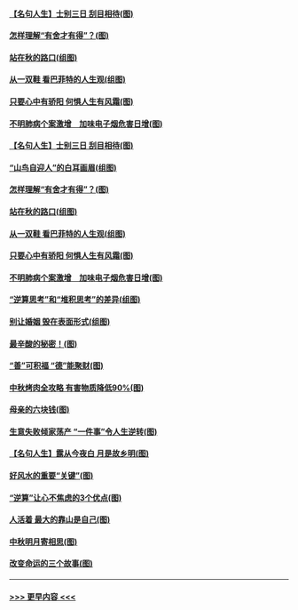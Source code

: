 #### [【名句人生】士别三日 刮目相待(图)](../pages/p8/906988.md?t=09150701) 
#### [怎样理解“有舍才有得”？(图)](../pages/p8/906872.md?t=09150701) 
#### [站在秋的路口(组图)](../pages/p8/906914.md?t=09150701) 
#### [从一双鞋 看巴菲特的人生观(组图)](../pages/p8/907311.md?t=09150701) 
#### [只要心中有骄阳 何惧人生有风霜(图)](../pages/p8/907320.md?t=09150701) 
#### [不明肺病个案激增　加味电子烟危害日增(图)](../pages/p8/907307.md?t=09150701) 
#### [【名句人生】士别三日 刮目相待(图)](../pages/p8/906988.md?t=09150701) 
#### [“山鸟自迎人”的白耳画眉(组图)](../pages/p8/907332.md?t=09150701) 
#### [怎样理解“有舍才有得”？(图)](../pages/p8/906872.md?t=09150701) 
#### [站在秋的路口(组图)](../pages/p8/906914.md?t=09150701) 
#### [从一双鞋 看巴菲特的人生观(组图)](../pages/p8/907311.md?t=09150701) 
#### [只要心中有骄阳 何惧人生有风霜(图)](../pages/p8/907320.md?t=09150701) 
#### [不明肺病个案激增　加味电子烟危害日增(图)](../pages/p8/907307.md?t=09150701) 
#### [“逆算思考”和“堆积思考”的差异(组图)](../pages/p8/907229.md?t=09150701) 
#### [别让婚姻 毁在表面形式(组图)](../pages/p8/907118.md?t=09150701) 
#### [最辛酸的秘密！(图)](../pages/p8/906327.md?t=09150701) 
#### [“善”可积福 “德”能聚财(图)](../pages/p8/906906.md?t=09150701) 
#### [中秋烤肉全攻略 有害物质降低90%(图)](../pages/p8/907227.md?t=09150701) 
#### [母亲的六块钱(图)](../pages/p8/907107.md?t=09150701) 
#### [生意失败倾家荡产 “一件事”令人生逆转(图)](../pages/p8/907101.md?t=09150701) 
#### [【名句人生】露从今夜白 月是故乡明(图)](../pages/p8/906558.md?t=09150701) 
#### [好风水的重要“关键”(图)](../pages/p8/907087.md?t=09150701) 
#### [“逆算”让心不焦虑的3个优点(图)](../pages/p8/907070.md?t=09150701) 
#### [人活着 最大的靠山是自己(图)](../pages/p8/906329.md?t=09150701) 
#### [中秋明月寄相思(图)](../pages/p8/906932.md?t=09150701) 
#### [改变命运的三个故事(图)](../pages/p8/906257.md?t=09150701) 

----
#### [ >>> 更早内容 <<< ](../indexes/p8-earlier.md)
